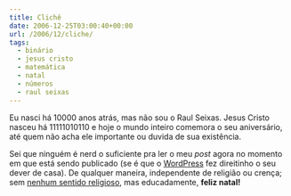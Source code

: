 ```yaml
---
title: Clichê
date: 2006-12-25T03:00:40+00:00
url: /2006/12/cliche/
tags:
  - binário
  - jesus cristo
  - matemática
  - natal
  - números
  - raul seixas
---
```


Eu nasci há 10000 anos atrás, mas não sou o Raul Seixas. Jesus Cristo nasceu há 11111010110 e hoje o mundo inteiro comemora o seu aniversário, até quem não acha ele importante ou duvida de sua existência.

Sei que ninguém é nerd o suficiente pra ler o meu _post_ agora no momento em que está sendo publicado (se é que o [WordPress][1] fez direitinho o seu dever de casa). De qualquer maneira, independente de religião ou crença; sem [nenhum sentido religioso][2], mas educadamente, **feliz natal!**

[1]: http://www.wordpress.org/
[2]: http://malvicioso.com/2006/12/21/natal-festa-crista/

